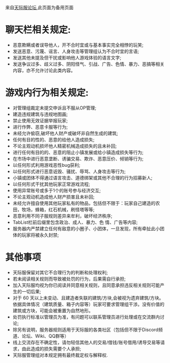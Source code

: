 来自[天际服论坛](https://tianji.link/d/88-rules),此页面为备用页面  
# 聊天栏相关规定:

- 恶意欺瞒或者误导他人，开不合时宜或与基本事实完全相悖的玩笑;
- 发送恶意、污蔑、谣言、人身攻击等管理组认为不合时宜的言语;
- 发送其他未提及但干扰或影响他人游戏体验的语言文字;
- 发送争议过多、歧义过多、阴阳怪气、引战、广告、色情、暴力、恶搞等相关内容，亦不允许讨论此类内容。
# 游戏内行为相关规定:

- 对管理组裁定未提交申诉且不服从OP管理;
- 建造违规建筑与违规地图画;
- 禁止使用无效证据举报玩家;
- 进行作弊、恶意卡服等行为;
- 未经允许偷窃,破坏他人财产或破坏非自然生成的建筑;
- 任何有目的性的、恶意的给他人造成损失;
- 不论主观动机损坏他人精密机械造成损失的且未补回;
- 进行任何有目的的、恶意的阻止小镇发展或给小镇造成损失等行为;
- 在市场中进行恶意垄断、诱骗交易、欺诈、恶意压价、倾销等行为;
- 以任何形式利用游戏恶性bug获利;
- 以任何形式进行恶意诋毁、骚扰、辱骂、人身攻击等行为;
- 小镇或团体不得通过语言攻击、道德绑架或其他不合理的行为招募新人;
- 以任何形式干扰其他玩家正常游戏流程;
- 使用异常账号或多于1个的账号参与经济交互;
- 不论主观动机造成他人财产损害且未补回;
- 未经允许擅自使用其他玩家私有的物品，包括但不限于：玩家自己建造的农田，牧场，蜂箱，红石机械，刷怪塔等等;
- 恶意利用不同子服规则差异来牟利，破坏经济秩序;
- TabList栏前后缀里包含政治、成人、暴力、色 情、广告等内容;
- 服务器内严禁建立任何有敌意的小圈子、小团体，一旦发现，所有牵扯此小团体的玩家将被永久封禁;

# 其他事项

- 天际服保留对其它不合理行为的判断和处理权利;
- 若未阅读相关规则而导致被处罚的行为，后果需自行承担;
- 加入天际服均视为你已阅读并同意相关规则，且同意承担违反相关规则可能产生的一切后果;
- 对于 60 天以上未变动、且建造者失联的建筑/方块,会被视为遗弃建筑/方块。依据具体情况（建筑质量、箱子内容等）玩家可要求管理组干涉。没有价值的建筑或方块，可能会被重置为自然地形。
- 处罚执行标准以管理员为准，有问题可以联系管理员进行处理或在交流群内讨论;
- 除另有说明，服务器规则适用于天际服的各类社区（包括但不限于Discord频道、论坛、Wiki、QQ群等）
- 线上交流存在不确定性，请勿轻信其他人的交易/借钱/账号借用/诱导交易等请求，由此造成的损失需要个人承担;
- 天际服管理组对本规定拥有最终裁定权与解释权.

